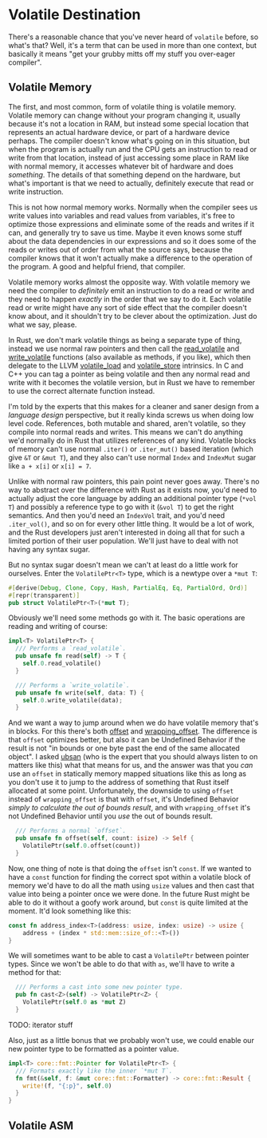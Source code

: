 # Volatile Destination

There's a reasonable chance that you've never heard of `volatile` before, so
what's that? Well, it's a term that can be used in more than one context, but
basically it means "get your grubby mitts off my stuff you over-eager compiler".

## Volatile Memory

The first, and most common, form of volatile thing is volatile memory. Volatile
memory can change without your program changing it, usually because it's not a
location in RAM, but instead some special location that represents an actual
hardware device, or part of a hardware device perhaps. The compiler doesn't know
what's going on in this situation, but when the program is actually run and the
CPU gets an instruction to read or write from that location, instead of just
accessing some place in RAM like with normal memory, it accesses whatever bit of
hardware and does _something_. The details of that something depend on the
hardware, but what's important is that we need to actually, definitely execute
that read or write instruction.

This is not how normal memory works. Normally when the compiler
sees us write values into variables and read values from variables, it's free to
optimize those expressions and eliminate some of the reads and writes if it can,
and generally try to save us time. Maybe it even knows some stuff about the data
dependencies in our expressions and so it does some of the reads or writes out
of order from what the source says, because the compiler knows that it won't
actually make a difference to the operation of the program. A good and helpful
friend, that compiler.

Volatile memory works almost the opposite way. With volatile memory we
need the compiler to _definitely_ emit an instruction to do a read or write and
they need to happen _exactly_ in the order that we say to do it. Each volatile
read or write might have any sort of side effect that the compiler
doesn't know about, and it shouldn't try to be clever about the optimization. Just do what we
say, please.

In Rust, we don't mark volatile things as being a separate type of thing,
instead we use normal raw pointers and then call the
[read_volatile](https://doc.rust-lang.org/core/ptr/fn.read_volatile.html) and
[write_volatile](https://doc.rust-lang.org/core/ptr/fn.write_volatile.html)
functions (also available as methods, if you like), which then delegate to the
LLVM
[volatile_load](https://doc.rust-lang.org/core/intrinsics/fn.volatile_load.html)
and
[volatile_store](https://doc.rust-lang.org/core/intrinsics/fn.volatile_store.html)
intrinsics. In C and C++ you can tag a pointer as being volatile and then any
normal read and write with it becomes the volatile version, but in Rust we have
to remember to use the correct alternate function instead.

I'm told by the experts that this makes for a cleaner and saner design from a
_language design_ perspective, but it really kinda screws us when doing low
level code. References, both mutable and shared, aren't volatile, so they
compile into normal reads and writes. This means we can't do anything we'd
normally do in Rust that utilizes references of any kind. Volatile blocks of
memory can't use normal `.iter()` or `.iter_mut()` based iteration (which give
`&T` or `&mut T`), and they also can't use normal `Index` and `IndexMut` sugar
like `a + x[i]` or `x[i] = 7`.

Unlike with normal raw pointers, this pain point never goes away. There's no way
to abstract over the difference with Rust as it exists now, you'd need to
actually adjust the core language by adding an additional pointer type (`*vol
T`) and possibly a reference type to go with it (`&vol T`) to get the right
semantics. And then you'd need an `IndexVol` trait, and you'd need
`.iter_vol()`, and so on for every other little thing. It would be a lot of
work, and the Rust developers just aren't interested in doing all that for such
a limited portion of their user population. We'll just have to deal with not
having any syntax sugar.

But no syntax sugar doesn't mean we can't at least do a little work for
ourselves. Enter the `VolatilePtr<T>` type, which is a newtype over a `*mut T`:

```rust
#[derive(Debug, Clone, Copy, Hash, PartialEq, Eq, PartialOrd, Ord)]
#[repr(transparent)]
pub struct VolatilePtr<T>(*mut T);
```

Obviously we'll need some methods go with it. The basic operations are reading
and writing of course:

```rust
impl<T> VolatilePtr<T> {
  /// Performs a `read_volatile`.
  pub unsafe fn read(self) -> T {
    self.0.read_volatile()
  }

  /// Performs a `write_volatile`.
  pub unsafe fn write(self, data: T) {
    self.0.write_volatile(data);
  }
```

And we want a way to jump around when we do have volatile memory that's in
blocks. For this there's both
[offset](https://doc.rust-lang.org/std/primitive.pointer.html#method.offset) and
[wrapping_offset](https://doc.rust-lang.org/std/primitive.pointer.html#method.wrapping_offset).
The difference is that `offset` optimizes better, but also it can be Undefined
Behavior if the result is not "in bounds or one byte past the end of the same
allocated object". I asked [ubsan](https://github.com/ubsan) (who is the expert
that you should always listen to on matters like this) what that means for us,
and the answer was that you _can_ use an `offset` in statically memory mapped
situations like this as long as you don't use it to jump to the address of
something that Rust itself allocated at some point. Unfortunately, the downside
to using `offset` instead of `wrapping_offset` is that with `offset`, it's
Undefined Behavior _simply to calculate the out of bounds result_, and with
`wrapping_offset` it's not Undefined Behavior until you _use_ the out of bounds
result.

```rust
  /// Performs a normal `offset`.
  pub unsafe fn offset(self, count: isize) -> Self {
    VolatilePtr(self.0.offset(count))
  }
```

Now, one thing of note is that doing the `offset` isn't `const`. If we wanted to have a `const` function for
finding the correct spot within a volatile block of memory we'd have to do all the math using `usize` values
and then cast that value into being a pointer once we were done. In the future Rust might be
able to do it without a goofy work around, but `const` is quite limited at the moment.
It'd look something like this:

```rust
const fn address_index<T>(address: usize, index: usize) -> usize {
    address + (index * std::mem::size_of::<T>())
}
```

We will sometimes want to be able to cast a `VolatilePtr` between pointer types. Since we
won't be able to do that with `as`, we'll have to write a method for that:

```rust
  /// Performs a cast into some new pointer type.
  pub fn cast<Z>(self) -> VolatilePtr<Z> {
    VolatilePtr(self.0 as *mut Z)
  }
```

TODO: iterator stuff

Also, just as a little bonus that we probably won't use, we could enable our new pointer type
to be formatted as a pointer value.

```rust
impl<T> core::fmt::Pointer for VolatilePtr<T> {
  /// Formats exactly like the inner `*mut T`.
  fn fmt(&self, f: &mut core::fmt::Formatter) -> core::fmt::Result {
    write!(f, "{:p}", self.0)
  }
}
```

## Volatile ASM

